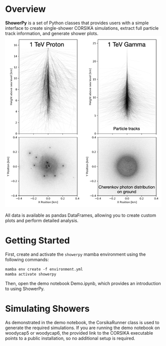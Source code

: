# Overview  

**ShowerPy** is a set of Python classes that provides users with a simple interface to create single-shower CORSIKA simulations, extract full particle track information, and generate shower plots.  
![Shower Image](media/shower_plots.png)  

All data is available as pandas DataFrames, allowing you to create custom plots and perform detailed analysis.

# Getting Started  

First, create and activate the `showerpy` mamba environment using the following commands:
```shell 
mamba env create -f environment.yml
mamba activate showerpy
```
Then, open the demo notebook Demo.ipynb, which provides an introduction to using ShowerPy.

# Simulating Showers
As demonstrated in the demo notebook, the CorsikaRunner class is used to generate the required simulations.
If you are running the demo notebook on woodycap5 or woodycap6, the provided link to the CORSIKA executable points to a public installation, so no additional setup is required.